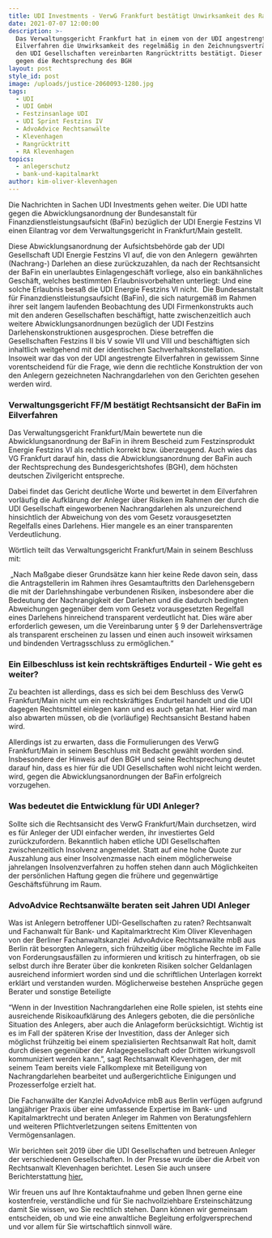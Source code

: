 ```yaml
---
title: UDI Investments - VerwG Frankfurt bestätigt Unwirksamkeit des Rangrücktritts
date: 2021-07-07 12:00:00
description: >-
  Das Verwaltungsgericht Frankfurt hat in einem von der UDI angestrengten
  Eilverfahren die Unwirksamkeit des regelmäßig in den Zeichnungsverträgen mit
  den UDI Gesellschaften vereinbarten Rangrücktritts bestätigt. Dieser verstoße
  gegen die Rechtsprechung des BGH
layout: post
style_id: post
image: /uploads/justice-2060093-1280.jpg
tags:
  - UDI
  - UDI GmbH
  - Festzinsanlage UDI
  - UDI Sprint Festzins IV
  - AdvoAdvice Rechtsanwälte
  - Klevenhagen
  - Rangrücktritt
  - RA Klevenhagen
topics:
  - anlegerschutz
  - bank-und-kapitalmarkt
author: kim-oliver-klevenhagen
---
```

Die Nachrichten in Sachen UDI Investments gehen weiter. Die UDI hatte gegen die Abwicklungsanordnung der Bundesanstalt für Finanzdienstleistungsaufsicht (BaFin) bezüglich der UDI Energie Festzins VI einen Eilantrag vor dem Verwaltungsgericht in Frankfurt/Main gestellt.

Diese Abwicklungsanordnung der Aufsichtsbehörde gab der UDI Gesellschaft UDI Energie Festzins VI auf, die von den Anlegern&nbsp; gewährten (Nachrang-) Darlehen an diese zurückzuzahlen, da nach der Rechtsansicht der BaFin ein unerlaubtes Einlagengeschäft vorliege, also ein bankähnliches Geschäft, welches bestimmten Erlaubnisvorbehalten unterliegt: Und eine solche Erlaubnis besa&szlig; die UDI Energie Festzins VI nicht.&nbsp; Die Bundesanstalt für Finanzdienstleistungsaufsicht (BaFin), die sich naturgemä&szlig; im Rahmen ihrer seit langem laufenden Beobachtung des UDI Firmenkonstrukts auch mit den anderen Gesellschaften beschäftigt, hatte zwischenzeitlich auch weitere Abwicklungsanordnungen bezüglich der UDI Festzins Darlehenskonstruktionen ausgesprochen. Diese betreffen die Gesellschaften Festzins II bis V sowie VII und VIII und beschäftigten sich inhaltlich weitgehend mit der identischen Sachverhaltskonstellation. Insoweit war das von der UDI angestrengte Eilverfahren in gewissem Sinne vorentscheidend für die Frage, wie denn die rechtliche Konstruktion der von den Anlegern gezeichneten Nachrangdarlehen von den Gerichten gesehen werden wird.

### Verwaltungsgericht FF/M bestätigt Rechtsansicht der BaFin im Eilverfahren

Das Verwaltungsgericht Frankfurt/Main bewertete nun die Abwicklungsanordnung der BaFin in ihrem Bescheid zum Festzinsprodukt Energie Festzins VI als rechtlich korrekt bzw. überzeugend. Auch wies das VG Frankfurt darauf hin, dass die Abwicklungsanordnung der BaFin auch der Rechtsprechung des Bundesgerichtshofes (BGH), dem höchsten deutschen Zivilgericht entspreche.

Dabei findet das Gericht deutliche Worte und bewertet in dem Eilverfahren vorläufig die Aufklärung der Anleger über Risiken im Rahmen der durch die UDI Gesellschaft eingeworbenen Nachrangdarlehen als unzureichend hinsichtlich der Abweichung von des vom Gesetz vorausgesetzten Regelfalls eines Darlehens. Hier mangele es an einer transparenten Verdeutlichung.

Wörtlich teilt das Verwaltungsgericht Frankfurt/Main in seinem Beschluss mit:

&nbsp;„Nach Ma&szlig;gabe dieser Grundsätze kann hier keine Rede davon sein, dass die Antragstellerin im Rahmen ihres Gesamtauftritts den Darlehensgebern die mit der Darlehnshingabe verbundenen Risiken, insbesondere aber die Bedeutung der Nachrangigkeit der Darlehen und die dadurch bedingten Abweichungen gegenüber dem vom Gesetz vorausgesetzten Regelfall eines Darlehens hinreichend transparent verdeutlicht hat. Dies wäre aber erforderlich gewesen, um die Vereinbarung unter &sect; 9 der Darlehensverträge als transparent erscheinen zu lassen und einen auch insoweit wirksamen und bindenden Vertragsschluss zu ermöglichen.“

### Ein Eilbeschluss ist kein rechtskräftiges Endurteil - Wie geht es weiter?

Zu beachten ist allerdings, dass es sich bei dem Beschluss des VerwG Frankfurt/Main nicht um ein rechtskräftiges Endurteil handelt und die UDI dagegen Rechtsmittel einlegen kann und es auch getan hat. Hier wird man also abwarten müssen, ob die (vorläufige) Rechtsansicht Bestand haben wird.

Allerdings ist zu erwarten, dass die Formulierungen des VerwG Frankfurt/Main in seinem Beschluss mit Bedacht gewählt worden sind. Insbesondere der Hinweis auf den BGH und seine Rechtsprechung deutet darauf hin, dass es hier für die UDI Gesellschaften wohl nicht leicht werden. wird, gegen die Abwicklungsanordnungen der BaFin erfolgreich vorzugehen.

### Was bedeutet die Entwicklung für UDI Anleger?

Sollte sich die Rechtsansicht des VerwG Frankfurt/Main durchsetzen, wird es für Anleger der UDI einfacher werden, ihr investiertes Geld zurückzufordern. Bekanntlich haben etliche UDI Gesellschaften zwischenzeitlich Insolvenz angemeldet. Statt auf eine hohe Quote zur Auszahlung aus einer Insolvenzmasse nach einem möglicherweise jahrelangen Insolvenzverfahren zu hoffen stehen dann auch Möglichkeiten der persönlichen Haftung gegen die frühere und gegenwärtige Geschäftsführung im Raum.

### AdvoAdvice Rechtsanwälte beraten seit Jahren UDI Anleger

Was ist Anlegern betroffener UDI-Gesellschaften zu raten? Rechtsanwalt und Fachanwalt für Bank- und Kapitalmarktrecht Kim Oliver Klevenhagen von der Berliner Fachanwaltskanzlei&nbsp; AdvoAdvice Rechtsanwälte mbB aus Berlin rät besorgten Anlegern, sich frühzeitig über mögliche Rechte im Falle von Forderungsausfällen zu informieren und kritisch zu hinterfragen, ob sie selbst durch ihre Berater über die konkreten Risiken solcher Geldanlagen ausreichend informiert worden sind und die schriftlichen Unterlagen korrekt erklärt und verstanden wurden. Möglicherweise bestehen Ansprüche gegen Berater und sonstige Beteiligte&nbsp;&nbsp;

“Wenn in der Investition Nachrangdarlehen eine Rolle spielen, ist stehts eine ausreichende Risikoaufklärung des Anlegers geboten, die die persönliche Situation des Anlegers, aber auch die Anlageform berücksichtigt. Wichtig ist es im Fall der späteren Krise der Investition, dass der Anleger sich möglichst frühzeitig bei einem spezialisierten Rechtsanwalt Rat holt, damit durch diesen gegenüber der Anlagegesellschaft oder Dritten wirkungsvoll kommuniziert werden kann.”, sagt Rechtsanwalt Klevenhagen, der mit seinem Team bereits viele Fallkomplexe mit Beteiligung von Nachrangdarlehen bearbeitet und au&szlig;ergerichtliche Einigungen und Prozesserfolge erzielt hat.

Die Fachanwälte der Kanzlei AdvoAdvice mbB aus Berlin verfügen aufgrund langjähriger Praxis über eine umfassende Expertise im Bank- und Kapitalmarktrecht und beraten Anleger im Rahmen von Beratungsfehlern und weiteren Pflichtverletzungen seitens Emittenten von Vermögensanlagen.&nbsp;

Wir berichten seit 2019 über die UDI Gesellschaften und betreuen Anleger der verschiedenen Gesellschaften. In der Presse wurde über die Arbeit von Rechtsanwalt Klevenhagen berichtet. Lesen Sie auch unsere Berichterstattung [hier.](https://advoadvice.de/blog/unsere-experten-in-der-presse-rechtsanwalt-klevenhagen-zu-geldanlagen-bei-der-udi-in-der-immobilienzeitung/)

Wir freuen uns auf Ihre Kontaktaufnahme und geben Ihnen gerne eine kostenfreie, verständliche und für Sie nachvollziehbare Ersteinschätzung damit Sie wissen, wo Sie rechtlich stehen. Dann können wir gemeinsam entscheiden, ob und wie eine anwaltliche Begleitung erfolgversprechend und vor allem für Sie wirtschaftlich sinnvoll wäre.

&nbsp;

&nbsp;

&nbsp;&nbsp;

&nbsp;
